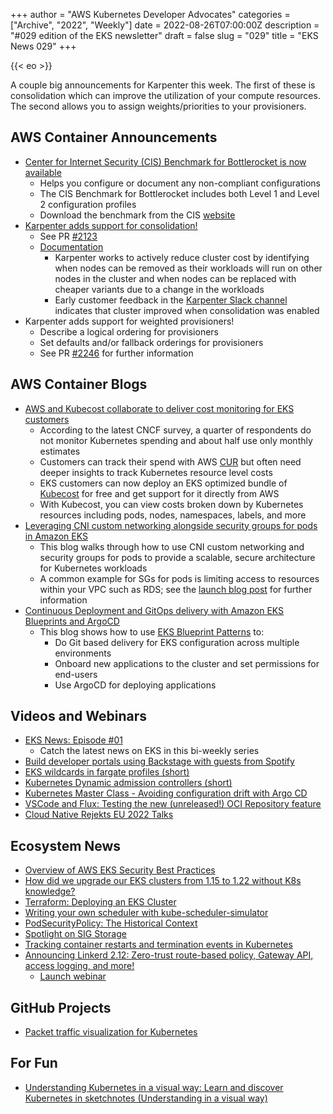 +++
author = "AWS Kubernetes Developer Advocates"
categories = ["Archive", "2022", "Weekly"]
date = 2022-08-26T07:00:00Z
description = "#029 edition of the EKS newsletter"
draft = false
slug = "029"
title = "EKS News 029"
+++

{{< eo >}}

A couple big announcements for Karpenter this week. The first of these is consolidation which can improve the utilization of your compute resources. The second allows you to assign weights/priorities to your provisioners.

## AWS Container Announcements

* [Center for Internet Security (CIS) Benchmark for Bottlerocket is now available](https://aws.amazon.com/about-aws/whats-new/2022/08/center-for-internet-security-bottlerocket-available/)
    * Helps you configure or document any non-compliant configurations
    * The CIS Benchmark for Bottlerocket includes both Level 1 and Level 2 configuration profiles
    * Download the benchmark from the CIS [website](https://www.cisecurity.org/benchmark/bottlerocket)
* [Karpenter adds support for consolidation!](https://github.com/aws/karpenter/releases/tag/v0.15.0)
    * See PR [#2123](https://github.com/aws/karpenter/pull/2123)
    * [Documentation](https://karpenter.sh/preview/tasks/deprovisioning/)
        * Karpenter works to actively reduce cluster cost by identifying when nodes can be removed as their workloads will run on other nodes in the cluster and when nodes can be replaced with cheaper variants due to a change in the workloads
        * Early customer feedback in the [Karpenter Slack channel](https://kubernetes.slack.com/archives/C02SFFZSA2K/p1661171920696569) indicates that cluster improved when consolidation was enabled
* Karpenter adds support for weighted provisioners!
    * Describe a logical ordering for provisioners
    * Set defaults and/or fallback orderings for provisioners
    * See PR [#2246](https://github.com/aws/karpenter/pull/2246/files) for further information

## AWS Container Blogs

* [AWS and Kubecost collaborate to deliver cost monitoring for EKS customers](https://aws.amazon.com/blogs/containers/aws-and-kubecost-collaborate-to-deliver-cost-monitoring-for-eks-customers/)
    * According to the latest CNCF survey, a quarter of respondents do not monitor Kubernetes spending and about half use only monthly estimates
    * Customers can track their spend with AWS [CUR](https://docs.aws.amazon.com/cur/latest/userguide/what-is-cur.html) but often need deeper insights to track Kubernetes resource level costs
    * EKS customers can now deploy an EKS optimized bundle of [Kubecost](https://www.kubecost.com/) for free and get support for it directly from AWS
    * With Kubecost, you can view costs broken down by Kubernetes resources including pods, nodes, namespaces, labels, and more
* [Leveraging CNI custom networking alongside security groups for pods in Amazon EKS](https://aws.amazon.com/blogs/containers/leveraging-cni-custom-networking-alongside-security-groups-for-pods-in-amazon-eks/)
    * This blog walks through how to use CNI custom networking and security groups for pods to provide a scalable, secure architecture for Kubernetes workloads
    * A common example for SGs for pods is limiting access to resources within your VPC such as RDS; see the [launch blog post](https://aws.amazon.com/blogs/containers/introducing-security-groups-for-pods/) for further information
* [Continuous Deployment and GitOps delivery with Amazon EKS Blueprints and ArgoCD](https://aws.amazon.com/blogs/containers/continuous-deployment-and-gitops-delivery-with-amazon-eks-blueprints-and-argocd/)
    * This blog shows how to use [EKS Blueprint Patterns](https://github.com/aws-samples/cdk-eks-blueprints-patterns) to: 
        * Do Git based delivery for EKS configuration across multiple environments
        * Onboard new applications to the cluster and set permissions for end-users
        * Use ArgoCD for deploying applications

## Videos and Webinars

* [EKS News: Episode #01](https://www.youtube.com/watch?v=oxjEwXC_iJw) 
    * Catch the latest news on EKS in this bi-weekly series
* [Build developer portals using Backstage with guests from Spotify](https://www.youtube.com/watch?v=mqhSmAFvQLw)
* [EKS wildcards in fargate profiles (short)](https://www.youtube.com/shorts/0AEGKX6GGeU) 
* [Kubernetes Dynamic admission controllers (short)](https://www.youtube.com/shorts/otEgN8nW1U8)
* [Kubernetes Master Class - Avoiding configuration drift with Argo CD](https://community.cncf.io/events/details/cncf-cncf-online-programs-presents-cncf-on-demand-webinar-kubernetes-master-class-avoiding-configuration-drift-with-argo-cd/?utm_source=hs_email&utm_medium=email&_hsenc=p2ANqtz-8HthYKoqiXdYmAopV_hMZE5vEkdGHqOur2Q3QzElTz7-K-lQHEpzujobKlkgYNehmdNqaH)
* [VSCode and Flux: Testing the new (unreleased!) OCI Repository feature](https://community.cncf.io/events/details/cncf-cncf-online-programs-presents-cloud-native-live-vscode-and-flux-testing-the-new-unreleased-oci-repository-feature/?utm_source=hs_email&utm_medium=email&_hsenc=p2ANqtz-8HthYKoqiXdYmAopV_hMZE5vEkdGHqOur2Q3QzElTz7-K-lQHEpzujobKlkgYNehmdNqaH)
* [Cloud Native Rejekts EU 2022 Talks](https://www.youtube.com/c/CloudNativeRejekts)

## Ecosystem News

* [Overview of AWS EKS Security Best Practices](https://blog.cloudthat.com/overview-of-aws-eks-security-best-practices/)
* [How did we upgrade our EKS clusters from 1.15 to 1.22 without K8s knowledge?](https://medium.com/scout24-engineering/how-did-we-upgrade-our-eks-clusters-from-1-15-to-1-22-without-k8s-knowledge-2c96c1a94cc1)
* [Terraform: Deploying an EKS Cluster](https://awstip.com/terraform-deploying-an-eks-cluster-412b771fb0ee)
* [Writing your own scheduler with kube-scheduler-simulator](https://www.cncf.io/blog/2022/08/24/writing-your-own-scheduler-with-kube-scheduler-simulator/)
* [PodSecurityPolicy: The Historical Context](https://kubernetes.io/blog/2022/08/23/podsecuritypolicy-the-historical-context/)
* [Spotlight on SIG Storage](https://kubernetes.io/blog/2022/08/22/sig-storage-spotlight/)
* [Tracking container restarts and termination events in Kubernetes](https://www.cncf.io/blog/2022/08/23/tracking-container-restarts-and-termination-events-in-kubernetes/)
* [Announcing Linkerd 2.12: Zero-trust route-based policy, Gateway API, access logging, and more!](https://buoyant.io/blog/announcing-linkerd-2-12)
    * [Launch webinar](https://buoyant.io/register/linkerd-2-12)

## GitHub Projects
* [Packet traffic visualization for Kubernetes](https://github.com/k8spacket/k8spacket)

## For Fun

* [Understanding Kubernetes in a visual way: Learn and discover Kubernetes in sketchnotes (Understanding in a visual way)](https://www.amazon.com/dp/B0BB619188/ref=sr_1_1?crid=18MZEHW5E0VR2&keywords=Understanding+Kubernetes+in+a+visual+way%3A+Learn+and+discover+Kubernetes+in+sketchnotes&qid=1661174501&sprefix=understanding+kubernetes+in+a+visual+way+learn+and+discover+kubernetes+in+sketchnotes%2Caps%2C204&sr=8-1)